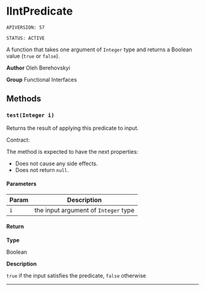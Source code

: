 # IIntPredicate

`APIVERSION: 57`

`STATUS: ACTIVE`

A function that takes one argument of `Integer` type and returns a Boolean value (`true` or `false`).


**Author** Oleh Berehovskyi


**Group** Functional Interfaces

## Methods
### `test(Integer i)`

Returns the result of applying this predicate to input. <p>Contract:</p> The method is expected to have the next properties: <ul>     <li>Does not cause any side effects.</li>     <li>Does not return `null`.</li> </ul>

#### Parameters
|Param|Description|
|---|---|
|`i`|the input argument of `Integer` type|

#### Return

**Type**

Boolean

**Description**

`true` if the input satisfies the predicate, `false` otherwise

---

